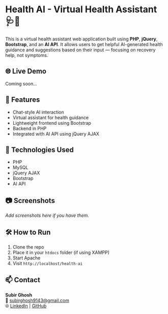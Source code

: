 # Health AI - Virtual Health Assistant 🩺🤖

This is a virtual health assistant web application built using **PHP**, **jQuery**, **Bootstrap**, and an **AI API**. It allows users to get helpful AI-generated health guidance and suggestions based on their input — focusing on recovery help, not symptoms.

## 🌐 Live Demo
Coming soon...

## 🚀 Features
- Chat-style AI interaction
- Virtual assistant for health guidance
- Lightweight frontend using Bootstrap
- Backend in PHP
- Integrated with AI API using jQuery AJAX

## 📁 Technologies Used
- PHP
- MySQL
- jQuery AJAX
- Bootstrap
- AI API

## 📷 Screenshots
_Add screenshots here if you have them._

## 🛠 How to Run
1. Clone the repo
2. Place it in your `htdocs` folder (if using XAMPP)
3. Start Apache
4. Visit `http://localhost/health-ai`

## 📫 Contact
**Subir Ghosh**  
📧 subirghosh9143@gmail.com  
🌐 [LinkedIn](https://www.linkedin.com/in/subir-ghosh-19a276331) | [GitHub](https://github.com/subir-hub)
